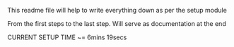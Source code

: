 This readme file will help to write everything down as per the setup module

From the first steps to the last step. Will serve as documentation at the end



CURRENT SETUP TIME ~= 6mins 19secs

